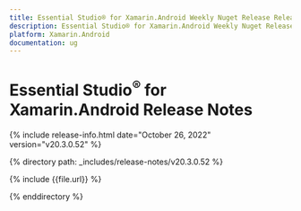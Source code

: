 ```yaml
---
title: Essential Studio® for Xamarin.Android Weekly Nuget Release Release Notes  
description: Essential Studio® for Xamarin.Android Weekly Nuget Release Release Notes  
platform: Xamarin.Android
documentation: ug
---
```


# Essential Studio<sup>®</sup> for Xamarin.Android  Release Notes  

{% include release-info.html date="October 26, 2022"  version="v20.3.0.52" %} 

{% directory path: _includes/release-notes/v20.3.0.52 %}

{% include {{file.url}} %}

{% enddirectory %}